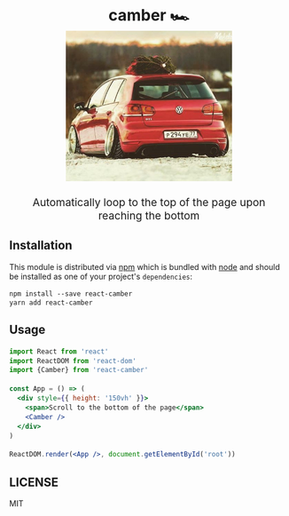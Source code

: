 <h1 align="center">
  camber 🏎
  <br>
  <img src="camber.jpg" alt="camber image" title="camber image" width="300">
  <br>
</h1>
<p align="center" style="font-size: 1.2rem;">Automatically loop to the top of the page upon reaching the bottom</p>

## Installation

This module is distributed via [npm](https://www.npmjs.com/) which is bundled with [node](https://nodejs.org/en/) and
should be installed as one of your project's `dependencies`:

```
npm install --save react-camber
yarn add react-camber
```

## Usage

```jsx
import React from 'react'
import ReactDOM from 'react-dom'
import {Camber} from 'react-camber'

const App = () => (
  <div style={{ height: '150vh' }}>
    <span>Scroll to the bottom of the page</span>
    <Camber />
  </div>
)

ReactDOM.render(<App />, document.getElementById('root'))

```

## LICENSE

MIT
